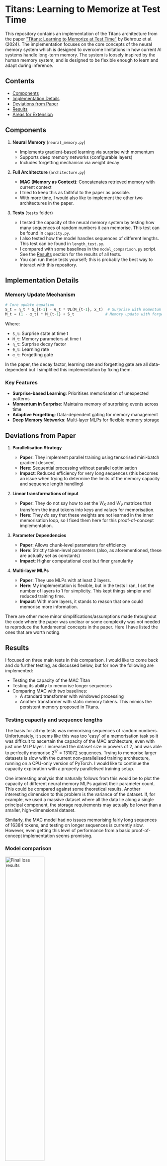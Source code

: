 # Titans: Learning to Memorize at Test Time

This repository contains an implementation of the Titans architecture from the paper ["Titans: Learning to Memorize at Test Time"](https://arxiv.org/pdf/2501.00663) by Behrouz et al. (2024). The implementation focuses on the core concepts of the neural memory system which is designed to overcome limitations in how current AI systems handle long-term memory. The system is loosely inspired by the human memory system, and is designed to be flexible enough to learn and adapt during inference.

## Contents
- [Components](#components)
- [Implementation Details](#implementation-details)
- [Deviations from Paper](#deviations-from-paper)
- [Results](#results)
- [Areas for Extension](#areas-for-extension)

## Components

1. **Neural Memory** (`neural_memory.py`)
   - Implements gradient-based learning via surprise with momentum
   - Supports deep memory networks (configurable layers)
   - Includes forgetting mechanism via weight decay

2. **Full Architecture** (`architecture.py`)
   - **MAC (Memory as Context)**: Concatenates retrieved memory with current context
   - I tried to keep this as faithful to the paper as possible.
   - With more time, I would also like to implement the other two architectures in the paper.

3. **Tests** (`tests` folder)
   - I tested the capacity of the neural memory system by testing how many sequences of random numbers it can memorise. This test can be found in `capacity.py`.
   - I also tested how the model handles sequences of different lengths. This test can be found in `length_test.py`.
   - I compared with some baselines in the `model_comparison.py` script. See the [Results](#results) section for the results of all tests.
   - You can run these tests yourself; this is probably the best way to interact with this repository.

## Implementation Details

### Memory Update Mechanism

```python
# Core update equation
S_t = η_t * S_{t-1} - θ_t * ∇L(M_{t-1}, x_t)  # Surprise with momentum
M_t = (1 - α_t) * M_{t-1} + S_t              # Memory update with forgetting
```

Where:
- `S_t`: Surprise state at time t
- `M_t`: Memory parameters at time t
- `η_t`: Surprise decay factor
- `θ_t`: Learning rate
- `α_t`: Forgetting gate

In the paper, the decay factor, learning rate and forgetting gate are all data-dependent but I simplified this implementation by fixing them.

### Key Features

- **Surprise-based Learning**: Prioritises memorisation of unexpected patterns
- **Momentum in Surprise**: Maintains memory of surprising events across time
- **Adaptive Forgetting**: Data-dependent gating for memory management
- **Deep Memory Networks**: Multi-layer MLPs for flexible memory storage

## Deviations from Paper

1. **Parallelisation Strategy**
   - **Paper**: They implement parallel training using tensorised mini-batch gradient descent
   - **Here**: Sequential processing without parallel optimisation
   - **Impact**: Reduced efficiency for very long sequences (this becomes an issue when trying to determine the limits of the memory capacity and sequence length handling)

2. **Linear transformations of input**
   - **Paper**: They do not say how to set the $W_K$ and $W_V$ matrices that transform the input tokens into keys and values for memorisation. 
   - **Here**: They *do* say that these weights are not learned in the inner memorisation loop, so I fixed them here for this proof-of-concept implementation.

3. **Parameter Dependencies**
   - **Paper**: Allows chunk-level parameters for efficiency
   - **Here**: Strictly token-level parameters (also, as aforementioned, these are actually set as constants)
   - **Impact**: Higher computational cost but finer granularity

4. **Multi-layer MLPs**
   - **Paper**: They use MLPs with at least 2 layers.
   - **Here**: My implementation is flexible, but in the tests I ran, I set the number of layers to 1 for simplicity. This kept things simpler and reduced training time.
   - **Impact**: With more layers, it stands to reason that one could memorise more information. 

There are other more minor simplifications/assumptions made throughout the code where the paper was unclear or some complexity was not needed to reproduce the fundamental concepts in the paper. Here I have listed the ones that are worth noting.


## Results

I focused on three main tests in this comparison. I would like to come back and do further testing, as discussed below, but for now the following are implemented:
- Testing the capacity of the MAC Titan
- Testing its ability to memorise longer sequences
- Comparing MAC with two baselines:
   - A standard transformer with windowed processing
   - Another transformer with static memory tokens. This mimics the persistent memory proposed in Titans.

### Testing capacity and sequence lengths

The basis for all my tests was memorising sequences of random numbers. Unfortunately, it seems like this was too 'easy' of a memorisation task so it was difficult to ascertain the capacity of the MAC architecture, even with just one MLP layer. I increased the dataset size in powers of 2, and was able to perfectly memorise $2^{17} = 131072$ sequences. Trying to memorise larger datasets is slow with the current non-parallelised training architecture, running on a CPU-only version of PyTorch. I would like to continue the capacity exploration with a properly parallelised training setup. 

One interesting analysis that naturally follows from this would be to plot the capacity of different neural memory MLPs against their parameter count. This could be compared against some theoretical results. Another interesting dimension to this problem is the variance of the dataset. If, for example, we used a massive dataset where all the data lie along a single principal component, the storage requirements may actually be lower than a smaller, high-dimensional dataset.

Similarly, the MAC model had no issues memorising fairly long sequences of $16384$ tokens, and testing on longer sequences is currently slow. However, even getting this level of performance from a basic proof-of-concept implementation seems promising.

### Model comparison

<img src="model_comparison_final_loss.png" alt="Final loss results" style="width: 50%; margin-left: auto; margin-right: auto;">

Here we see the average MSE over 2 trials for each model. The task here was to memorise 128 random sequences, each of length 16. We see that the MAC achieves perfect performance on this task, with the standard transformer achieving final loss of $10^{-4}$. Meanwhile, the transformer with static memory tokens does not seem to have converged, with average MSE of 0.0118. This is also reflected in its poorer recall performance. This can be seen the `model_comparison_results.csv` file provided. Again, I think it is worth noting that we could get more robust results with a more difficult task, and this is something I would like to improve in the future.



## Areas for Extension


### Parallelisation Implementation
- Implement the parallel training algorithm from Section 3.2
- This would involve: 
  - Tensorise gradient computations across chunks
  - Implement parallel associative scan for momentum
  - Add chunk-level parameter options

### Advanced Memory Architectures
- We could try to replace the simple MLPs implemented here with specialised memory networks
- For example:
  - Hopfield networks for associative memory
  - Graph neural networks for relational memory

### Other Titans architectures
- An obvious thing to do would be to add the other architectures that were proposed in the paper: Memory as a Gate and Memory as a Layer.
- I chose to stick with this implementation because it performed the best and conceptually the other two are not that dissimilar.

### Comparison with other models or information retrieval systems
- By far the most widely used system for retrieving information at test time is RAG (Retrieval Augmented Generation).
- This neural memory method has clear advantages over RAG in terms of flexibility to adapt to and store new information at test time.
- It could still be interesting to understand when to use Titans vs RAG with a set of tests that vary the novelty of information given at test time.
- There also exist a whole host of other baselines we could compare Titans against. A complete evaluation of this paper would include large-scale benchmarking against current state-of-the-art methods in LLM memory systems.

### Different datasets for testing
- This method seems well-suited to memorising and retrieving natural language information, so by limiting ourselves to sequences of random numbers, we are not really exploiting its full power. This limitation also weakened some of the testing I did, as discussed above.
- We could extend this work by trying to memorise large corpuses of unseen information.
- This would require finding large corpuses of text that an LLM has definitely *not* seen during its training, which may not be straightforward.
- We could make the problem harder by testing needle-in-a-haystack scenarios with datasets that include lots of distractors, or by testing memory over extremely long contexts.

### Sensitivity Analysis
- We could test robustness by investigating how retrieval performance is affected by adding noise to queries.
- Another type of robustness we could test is resistance to adversarial patterns, that is, pieces of information that are similar but ultimately contradictory.
- It could be interesting in this case to measure any interference between memories.

---

